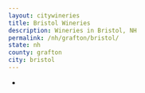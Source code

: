 ```yaml
---
layout: citywineries
title: Bristol Wineries
description: Wineries in Bristol, NH
permalink: /nh/grafton/bristol/
state: nh
county: grafton
city: bristol
---
```

-
